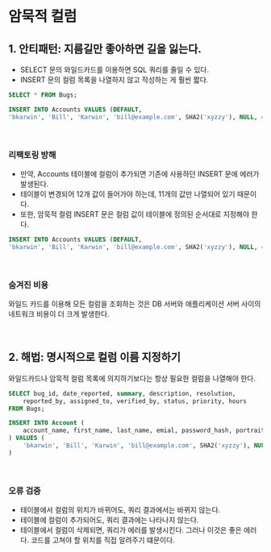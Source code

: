 # 암묵적 컬럼

## 1. 안티패턴: 지름길만 좋아하면 길을 잃는다.

 - SELECT 문의 와일드카드를 이용하면 SQL 쿼리를 줄일 수 있다.
 - INSERT 문의 컬럼 목록을 나열하지 않고 작성하는 게 훨씬 짧다.
```sql
SELECT * FROM Bugs;

INSERT INTO Accounts VALUES (DEFAULT,
'bkarwin', 'Bill', 'Karwin', 'bill@example.com', SHA2('xyzzy'), NULL, 49.95);
```
<br/>

### 리팩토링 방해

 - 만약, Accounts 테이블에 컬럼이 추가되면 기존에 사용하던 INSERT 문에 에러가 발생된다.
 - 테이블이 변경되어 12개 값이 들어가야 하는데, 11개의 값만 나열되어 있기 때문이다.
 - 또한, 암묵적 컬럼 INSERT 문은 컬럼 값이 테이블에 정의된 순서대로 지정해야 한다.
```sql
INSERT INTO Accounts VALUES (DEFAULT,
'bkarwin', 'Bill', 'Karwin', 'bill@example.com', SHA2('xyzzy'), NULL, 49.95);
```
<br/>

### 숨겨진 비용

와일드 카드를 이용해 모든 컬럼을 조회하는 것은 DB 서버와 애플리케이션 서버 사이의 네트워크 비용이 더 크게 발생한다.  

<br/>

## 2. 해법: 명시적으로 컬럼 이름 지정하기

와일드카드나 암묵적 컬럼 목록에 의지하기보다는 항상 필요한 컬럼을 나열해야 한다.  

```sql
SELECT bug_id, date_reported, summary, description, resolution, 
    reported_by, assigned_to, verified_by, status, priority, hours
FROM Bugs;

INSERT INTO Account (
    account_name, first_name, last_name, emial, password_hash, portrait_image, hourly_rate
) VALUES (
    'bkarwin', 'Bill', 'Karwin', 'bill@example.com', SHA2('xyzzy'), NULL, 49.95
)
```
<br/>

### 오류 검증

 - 테이블에서 컬럼의 위치가 바뀌어도, 쿼리 결과에서는 바뀌지 않는다.
 - 테이블에 컬럼이 추가되어도, 쿼리 결과에는 나타나지 않는다.
 - 테이블에서 컬럼이 삭제되면, 쿼리가 에러를 발생시킨다. 그러나 이것은 좋은 에러다. 코드를 고쳐야 할 위치를 직접 알려주기 떄문이다.

